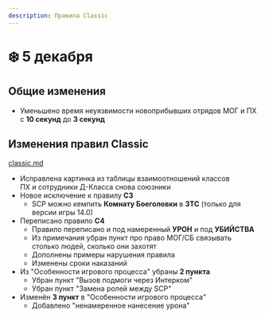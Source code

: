 ```yaml
---
description: Правила Classic
---
```


# ❄️ 5 декабря

## Общие изменения

* Уменьшено время неуязвимости новоприбывших отрядов МОГ и ПХ с **10 секунд** до **3 секунд**

## Изменения правил Classic

[classic.md](../../rules/classic.md "mention")

* Исправлена картинка из таблицы взаимоотношений классов\
  ПХ и сотрудники Д-Класса снова союзники
* Новое исключение к правилу **С3**
  * SCP можно кемпить **Комнату Боеголовки** в **ЗТС** (только для версии игры 14.0)
* Переписано правило **C4**
  * Правило переписано и под намеренный **УРОН** и под **УБИЙСТВА**
  * Из примечания убран пункт про право МОГ/СБ связывать столько людей, сколько они захотят
  * Дополнены примеры нарушения правила
  * Изменены сроки наказаний
* Из "Особенности игрового процесса" убраны **2 пункта**
  * Убран пункт "Вызов подмоги через Интерком"
  * Убран пункт "Замена ролей между SCP"
* Изменён **3 пункт** в "Особенности игрового процесса"
  * Добавлено "ненамеренное нанесение урона"
